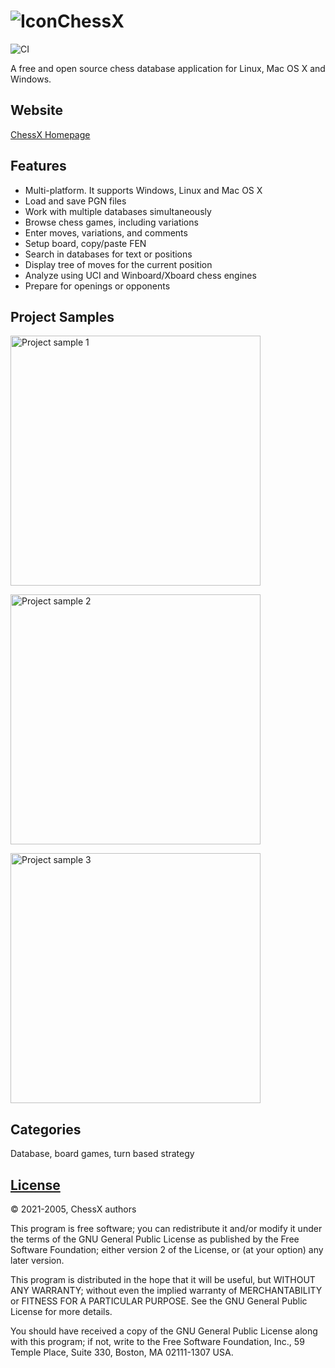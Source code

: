 # ![Icon](data/icons/64x64/apps/chessx.png)ChessX

![CI](https://github.com/Isarhamster/chessx/workflows/CI/badge.svg)

A free and open source chess database application for Linux, Mac OS X and Windows.

## Website

[ChessX Homepage](https://chessx.sourceforge.io/)

## Features

- Multi-platform. It supports Windows, Linux and Mac OS X
- Load and save PGN files
- Work with multiple databases simultaneously
- Browse chess games, including variations
- Enter moves, variations, and comments
- Setup board, copy/paste FEN
- Search in databases for text or positions
- Display tree of moves for the current position
- Analyze using UCI and Winboard/Xboard chess engines
- Prepare for openings or opponents

## Project Samples

[//]: # "This project samples migth be a bit dated, and could be replaced with
screenshots of a newer version?"

<img src="https://a.fsdn.com/con/app/proj/chessx/screenshots/shot-Sa.%20Okt%205%2014%3A08%3A08%202013-001.jpg"
width="400" alt="Project sample 1"> 

<img src="https://a.fsdn.com/con/app/proj/chessx/screenshots/333325.jpg"
width="400" alt="Project sample 2">

<img src="https://a.fsdn.com/con/app/proj/chessx/screenshots/287715.jpg"
width="400" alt="Project sample 3"> 

## Categories

Database, board games, turn based strategy

##  [License](COPYING.md)

:copyright: 2021-2005, ChessX authors

This program is free software; you can redistribute it and/or modify  it under the terms of the GNU General Public License as published by the Free Software Foundation; either version 2 of the License, or (at your option) any later version.

This program is distributed in the hope that it will be useful, but WITHOUT ANY WARRANTY; without even the implied warranty of MERCHANTABILITY or FITNESS FOR A PARTICULAR PURPOSE.  See the  GNU General Public License for more details.

You should have received a copy of the GNU General Public License  along with this program; if not, write to the Free Software Foundation, Inc., 59 Temple Place, Suite 330, Boston, MA  02111-1307  USA.
